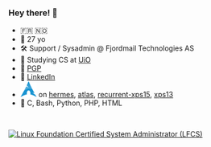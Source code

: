 ### Hey there! 👋

- 🇫🇷 🇳🇴
- 👨 27 yo
- 🛠️ Support / Sysadmin @ Fjordmail Technologies AS
- 📕 Studying CS at [UiO](https://www.uio.no/studier/program/informatikk-programmering/)
- 🔑 [PGP](https://www.karlsen.fr/public.asc)
- 🔗 [LinkedIn](https://linkedin.com/in/sebastka)
- <a href="#"><img src="archlinux-icon-crystal-16.svg" title="Archlinux" alt="Archlinux"></a> on [hermes](# "Raspberry Pi 4 8 GB"), [atlas](# "5950X / 6900XT"), [recurrent-xps15](# "Dell XPS 15 7590"), [xps13](# "Dell XPS 13 9343")
- 🦜 C, Bash, Python, PHP, HTML

<br>

<a href="https://www.credly.com/badges/b68e5421-d508-426c-bed0-a5714b1a45c7/public_url"><img title="Linux Foundation Certified System Administrator (LFCS)" alt="Linux Foundation Certified System Administrator (LFCS)" width="12%" src="https://user-images.githubusercontent.com/35309144/123517842-90a9ea00-d6a3-11eb-908a-89fc82703731.png"/></a>

<!--
**sebastka/sebastka** is a ✨ _special_ ✨ repository because its `README.md` (this file) appears on your GitHub profile.

Here are some ideas to get you started:

- 🔭 I’m currently working on ...
- 🌱 I’m currently learning ...
- 👯 I’m looking to collaborate on ...
- 🤔 I’m looking for help with ...
- 💬 Ask me about ...
- 📫 How to reach me: ...
- 😄 Pronouns: ...
- ⚡ Fun fact: ...
-->
